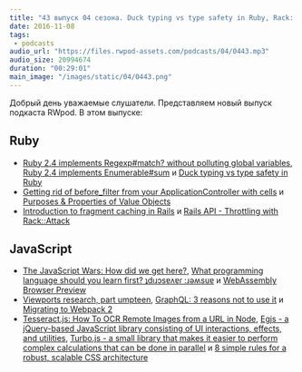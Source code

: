 ```yaml
---
title: "43 выпуск 04 сезона. Duck typing vs type safety in Ruby, Rack::Attack, Migrating to Webpack 2, Egjs, Turbo.js и прочее"
date: 2016-11-08
tags:
 - podcasts
audio_url: "https://files.rwpod-assets.com/podcasts/04/0443.mp3"
audio_size: 20994674
duration: "00:29:01"
main_image: "/images/static/04/0443.png"
---
```


Добрый день уважаемые слушатели. Представляем новый выпуск подкаста RWpod. В этом выпуске:

## Ruby

 - [Ruby 2.4 implements Regexp#match? without polluting global variables](http://blog.bigbinary.com/2016/11/04/ruby-2-4-implements-regexp-match-without-polluting-global-variables.html), [Ruby 2.4 implements Enumerable#sum](http://blog.bigbinary.com/2016/11/02/ruby-2-4-introduces-enumerable-sum.html) и [Duck typing vs type safety in Ruby](http://solnic.eu/2016/11/02/duck-typing-vs-type-safety-in-ruby.html)
 - [Getting rid of before_filter from your ApplicationController with cells](https://christoph.luppri.ch/articles/2016/11/06/getting-rid-of-before_filter-from-your-applicationcontroller-with-cells/) и [Purposes & Properties of Value Objects](https://blog.dnsimple.com/2016/11/purposes-and-properties-of-value-objects/)
 - [Introduction to fragment caching in Rails](https://blog.ragnarson.com/2016/11/02/introduction-to-fragment-caching-in-rails.html) и [Rails API - Throttling with Rack::Attack](https://www.driftingruby.com/episodes/rails-api-throttling-with-rack-attack)

## JavaScript

 - [The JavaScript Wars: How did we get here?](http://cssence.com/blog/2016-11-the-javascript-wars), [What programming language should you learn first? ʇdıɹɔsɐʌɐɾ :ɹǝʍsuɐ](https://medium.freecodecamp.com/what-programming-language-should-i-learn-first-ʇdıɹɔsɐʌɐɾ-ɹǝʍsuɐ-19a33b0a467d) и [WebAssembly Browser Preview](http://v8project.blogspot.ru/2016/10/webassembly-browser-preview.html)
 - [Viewports research, part umpteen](http://www.quirksmode.org/blog/archives/2016/11/viewports_resea.html), [GraphQL: 3 reasons not to use it](https://blog.hitchhq.com/graphql-3-reasons-not-to-use-it-7715f60cb934) и [Migrating to Webpack 2](http://javascriptplayground.com/blog/2016/10/moving-to-webpack-2/)
 - [Tesseract.js: How To OCR Remote Images from a URL in Node](https://www.twilio.com/blog/2016/11/a-simple-way-to-ocr-images-from-a-url-with-tesseract-js.html), [Egjs - a jQuery-based JavaScript library consisting of UI interactions, effects, and utilities](https://naver.github.io/egjs/), [Turbo.js - a small library that makes it easier to perform complex calculations that can be done in parallel](https://turbo.github.io/) и [8 simple rules for a robust, scalable CSS architecture](https://github.com/jareware/css-architecture)

